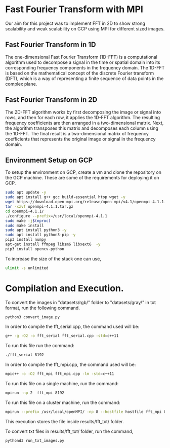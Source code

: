 # Fast Fourier Transform with MPI

Our aim for this project was to implement FFT in 2D to show strong scalability and weak scalability on GCP using MPI for different sized images.

## Fast Fourier Transform in 1D

The one-dimensional Fast Fourier Transform (1D-FFT) is a computational algorithm used to decompose a signal in the time or spatial domain into its corresponding frequency components in the frequency domain. The 1D-FFT is based on the mathematical concept of the discrete Fourier transform (DFT), which is a way of representing a finite sequence of data points in the complex plane.

## Fast Fourier Transform in 2D

The 2D-FFT algorithm works by first decomposing the image or signal into rows, and then for each row, it applies the 1D-FFT algorithm. The resulting frequency coefficients are then arranged in a two-dimensional matrix. Next, the algorithm transposes this matrix and decomposes each column using the 1D-FFT. The final result is a two-dimensional matrix of frequency coefficients that represents the original image or signal in the frequency domain.

## Environment Setup on GCP

To setup the environment on GCP, create a vm and clone the repository on the GCP machine.
These are some of the requirements for deploying it on GCP.

```bash
sudo apt update -y
sudo apt install g++ gcc build-essential htop wget -y
wget https://download.open-mpi.org/release/open-mpi/v4.1/openmpi-4.1.1.tar.gz
tar -xzvf openmpi-4.1.1.tar.gz
cd openmpi-4.1.1/
./configure --prefix=/usr/local/openmpi-4.1.1
sudo make -j$(nproc)
sudo make install
sudo apt install python3 -y
sudo apt install python3-pip -y
pip3 install numpy
apt-get install ffmpeg libsm6 libxext6  -y
pip3 install opencv-python
```

To increase the size of the stack one can use,

```bash
ulimit -s unlimited
```

# Compilation and Execution.

To convert the images in "datasets/rgb/" folder to "datasets/gray/" 
in txt format,  run the following command.
```bash
python3 convert_image.py
```
In order to compile the fft_serial.cpp, the command used will be:
```bash
g++ -g -O2 -o fft_serial fft_serial.cpp -std=c++11
```
To run this file run the command:
```bash
./fft_serial 8192
```
In order to compile the fft_mpi.cpp, the command used will be:
```bash
mpic++ -o -O2 fft_mpi fft_mpi.cpp -lm -std=c++11 
```
To run this file on a single machine, run the command:
```bash
mpirun -np 2  fft_mpi 8192
```

To run this file on a cluster machine, run the command:
```bash
mpirun --prefix /usr/local/openMPI/ -np 8 --hostfile hostfile fft_mpi 8192
```
This execution stores the file inside results/fft_txt/ folder.

To convert txt files in results/fft_txt/ folder, run the command,
```bash
pythond3 run_txt_images.py
```
